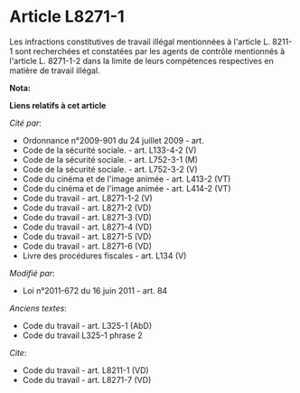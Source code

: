 # Article L8271-1

Les infractions constitutives de travail illégal mentionnées à l'article L. 8211-1 sont recherchées et constatées par les
agents de contrôle mentionnés à l'article L. 8271-1-2 dans la limite de leurs compétences respectives en matière de travail
illégal.

**Nota:**



**Liens relatifs à cet article**

_Cité par_:

  - Ordonnance n°2009-901 du 24 juillet 2009 - art.
  - Code de la sécurité sociale. - art. L133-4-2 (V)
  - Code de la sécurité sociale. - art. L752-3-1 (M)
  - Code de la sécurité sociale. - art. L752-3-2 (V)
  - Code du cinéma et de l'image animée - art. L413-2 (VT)
  - Code du cinéma et de l'image animée - art. L414-2 (VT)
  - Code du travail - art. L8271-1-2 (V)
  - Code du travail - art. L8271-2 (VD)
  - Code du travail - art. L8271-3 (VD)
  - Code du travail - art. L8271-4 (VD)
  - Code du travail - art. L8271-5 (VD)
  - Code du travail - art. L8271-6 (VD)
  - Livre des procédures fiscales - art. L134 (V)

_Modifié par_:

  - Loi n°2011-672 du 16 juin 2011 - art. 84

_Anciens textes_:

  - Code du travail - art. L325-1 (AbD)
  - Code du travail L325-1 phrase 2

_Cite_:

  - Code du travail - art. L8211-1 (VD)
  - Code du travail - art. L8271-7 (VD)
